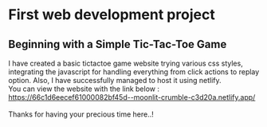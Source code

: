# First web development project
## Beginning with a Simple Tic-Tac-Toe Game
I have created a basic tictactoe game website trying various css styles, integrating the javascript for handling everything from click actions to replay option. Also, I have successfully managed to host it using netlify.<br>You can view the website with the link below :<br>https://66c1d6eecef61000082bf45d--moonlit-crumble-c3d20a.netlify.app/ <br><br>Thanks for having your precious time here..!
